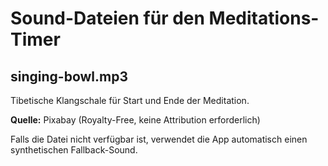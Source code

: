 # Sound-Dateien für den Meditations-Timer

## singing-bowl.mp3

Tibetische Klangschale für Start und Ende der Meditation.

**Quelle:** Pixabay (Royalty-Free, keine Attribution erforderlich)

Falls die Datei nicht verfügbar ist, verwendet die App automatisch einen synthetischen Fallback-Sound.
